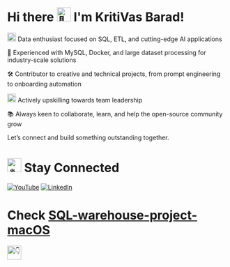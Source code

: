 # Hi there <picture> <source srcset="https://fonts.gstatic.com/s/e/notoemoji/latest/1f44b/512.webp" type="image/webp"> <img src="https://fonts.gstatic.com/s/e/notoemoji/latest/1f44b/512.gif" alt="👋" width="32" height="32"></picture> I'm KritiVas Barad!

<picture> <source srcset="https://fonts.gstatic.com/s/e/notoemoji/latest/1f680/512.webp" type="image/webp"> <img src="https://fonts.gstatic.com/s/e/notoemoji/latest/1f680/512.gif" alt="🚀" width="20" height="20"> </picture>Data enthusiast focused on SQL, ETL, and cutting-edge AI applications

💼 Experienced with MySQL, Docker, and large dataset processing for industry-scale solutions

🛠️ Contributor to creative and technical projects, from prompt engineering to onboarding automation

<picture> <source srcset="https://fonts.gstatic.com/s/e/notoemoji/latest/1f3af/512.webp" type="image/webp"> <img src="https://fonts.gstatic.com/s/e/notoemoji/latest/1f3af/512.gif" alt="🎯" width="20" height="20"> </picture> Actively upskilling towards team leadership

📚 Always keen to collaborate, learn, and help the open-source community grow

Let’s connect and build something outstanding together.

# <picture> <source srcset="https://fonts.gstatic.com/s/e/notoemoji/latest/2615/512.webp" type="image/webp"> <img src="https://fonts.gstatic.com/s/e/notoemoji/latest/2615/512.gif" alt="☕" width="32" height="32"> </picture> Stay Connected

[![YouTube](https://img.shields.io/badge/YouTube-%23FF0000.svg?style=for-the-badge&logo=youtube&logoColor=white)](https://www.youtube.com/@kritivasbarad)
[![LinkedIn](https://img.shields.io/badge/LinkedIn-%230077B5.svg?style=for-the-badge&logo=linkedin&logoColor=white)](https://linkedin.com/in/kritivasbarad)

# Check [SQL-warehouse-project-macOS](https://github.com/kvbarad/sql-warehouse-project-macOS)
<picture> <source srcset="https://fonts.gstatic.com/s/e/notoemoji/latest/1f447/512.webp" type="image/webp"> <img src="https://fonts.gstatic.com/s/e/notoemoji/latest/1f447/512.gif" alt="👇" width="32" height="32"> </picture>

